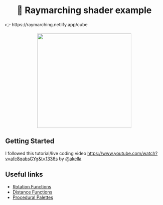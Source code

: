 <h1 align="center">👾 Raymarching shader example</h1>
👉 https://raymarching.netlify.app/cube

<p align="center">
  <img src="https://raw.githubusercontent.com/gsimone/r3f-raymarching/master/screenshot.png" width="300" />
<p>


## Getting Started

I followed this tutorial/live coding video https://www.youtube.com/watch?v=afc8qabsGYg&t=1336s by [@akella](https://twitter.com/akella) 

## Useful links 

- [Rotation Functions](https://gist.github.com/yiwenl/3f804e80d0930e34a0b33359259b556c)
- [Distance Functions](https://www.iquilezles.org/www/articles/distfunctions/distfunctions.htm)
- [Procedural Palettes](https://iquilezles.org/www/articles/palettes/palettes.htm)
